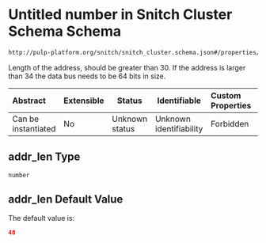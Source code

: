 # Untitled number in Snitch Cluster Schema Schema

```txt
http://pulp-platform.org/snitch/snitch_cluster.schema.json#/properties/addr_len
```

Length of the address, should be greater than 30. If the address is larger than 34 the data bus needs to be 64 bits in size.


| Abstract            | Extensible | Status         | Identifiable            | Custom Properties | Additional Properties | Access Restrictions | Defined In                                                                        |
| :------------------ | ---------- | -------------- | ----------------------- | :---------------- | --------------------- | ------------------- | --------------------------------------------------------------------------------- |
| Can be instantiated | No         | Unknown status | Unknown identifiability | Forbidden         | Allowed               | none                | [snitch_cluster.schema.json\*](snitch_cluster.schema.json "open original schema") |

## addr_len Type

`number`

## addr_len Default Value

The default value is:

```json
48
```
